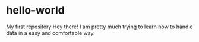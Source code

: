 # hello-world
My first repository 
Hey there! 
I am pretty much trying to learn how to handle data in a easy and comfortable way.
